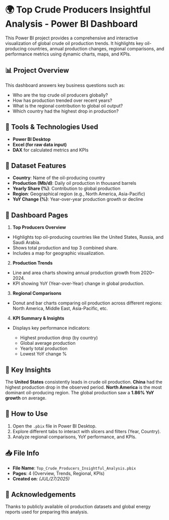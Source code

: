 
# 🌍 Top Crude Producers Insightful Analysis - Power BI Dashboard

This Power BI project provides a comprehensive and interactive visualization of global crude oil production trends. It highlights key oil-producing countries, annual production changes, regional comparisons, and performance metrics using dynamic charts, maps, and KPIs.


## 📊 Project Overview

This dashboard answers key business questions such as:

* Who are the top crude oil producers globally?
* How has production trended over recent years?
* What is the regional contribution to global oil output?
* Which country had the highest drop in production?


## 🔧 Tools & Technologies Used

* **Power BI Desktop**
* **Excel (for raw data input)**
* **DAX** for calculated metrics and KPIs


## 📁 Dataset Features

* **Country**: Name of the oil-producing country
* **Production (Mb/d)**: Daily oil production in thousand barrels
* **Yearly Share (%)**: Contribution to global production
* **Region**: Geographical region (e.g., North America, Asia-Pacific)
* **YoY Change (%)**: Year-over-year production growth or decline


## 🧩 Dashboard Pages

1. **Top Producers Overview**

* Highlights top oil-producing countries like the United States, Russia, and Saudi Arabia.
* Shows total production and top 3 combined share.
* Includes a map for geographic visualization.

2. **Production Trends**

* Line and area charts showing annual production growth from 2020–2024.
* KPI showing YoY (Year-over-Year) change in global production.

3. **Regional Comparisons**

* Donut and bar charts comparing oil production across different regions: North America, Middle East, Asia-Pacific, etc.

4. **KPI Summary & Insights**

* Displays key performance indicators:

  * Highest production drop (by country)
  * Global average production
  * Yearly total production
  * Lowest YoY change %


## 📌 Key Insights

The **United States** consistently leads in crude oil production.
**China** had the highest production drop in the observed period.
**North America** is the most dominant oil-producing region.
The global production saw a **1.86% YoY growth** on average.


## 📎 How to Use

1. Open the `.pbix` file in Power BI Desktop.
2. Explore different tabs to interact with slicers and filters (Year, Country).
3. Analyze regional comparisons, YoY performance, and KPIs.


## 📥 File Info

* **File Name**: `Top_Crude_Producers_Insightful_Analysis.pbix`
* **Pages**: 4 (Overview, Trends, Regional, KPIs)
* **Created on**: *(JUL/27/2025)*


## 🤝 Acknowledgements

Thanks to publicly available oil production datasets and global energy reports used for preparing this analysis.

